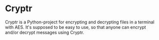 # Cryptr

Cryptr is a Python-project for encrypting and decrypting files in a terminal with AES. It's supposed to be easy to use, so that anyone can encrypt and/or decrypt messages using Cryptr.
